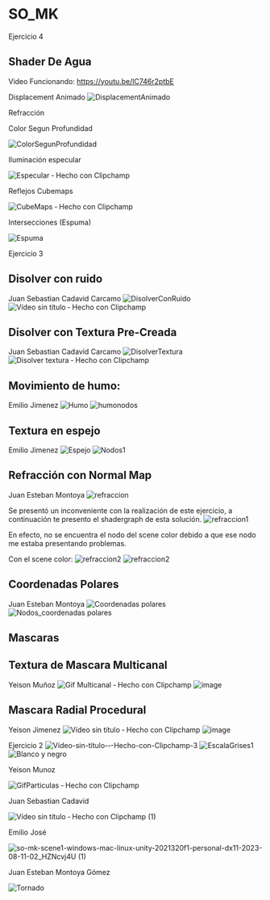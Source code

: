 # SO_MK
Ejercicio 4

## Shader De Agua

Video Funcionando: https://youtu.be/lC746r2ptbE

Displacement Animado
![DisplacementAnimado](https://github.com/juansecadavid/SO_MK/assets/71040945/9749e2fd-cf06-4fac-a068-55e8e96ef199)

Refracción

Color Segun Profundidad

![ColorSegunProfundidad](https://github.com/juansecadavid/SO_MK/assets/71040945/076f89d8-380b-4c04-97bf-d6e2e31cfca5)

Iluminación especular

![Especular ‐ Hecho con Clipchamp](https://github.com/juansecadavid/SO_MK/assets/71040945/6ce44a28-5997-45ba-8d9d-148ce752c30e)


Reflejos Cubemaps

![CubeMaps ‐ Hecho con Clipchamp](https://github.com/juansecadavid/SO_MK/assets/71040945/3bdf47b1-cf7d-48b4-978f-e7a9caa4383c)

Intersecciones (Espuma)

![Espuma](https://github.com/juansecadavid/SO_MK/assets/71040945/f364ebfa-b2fb-490e-8340-63dc00d53708)


Ejercicio 3

## Disolver con ruido
Juan Sebastian Cadavid Carcamo
![DisolverConRuido](https://github.com/juansecadavid/SO_MK/assets/71040945/39500a30-4c34-431b-bce5-d4a1c418317d)
![Vídeo sin título ‐ Hecho con Clipchamp](https://github.com/juansecadavid/SO_MK/assets/71040945/2cda108e-42cb-40d1-866e-2cdcf737f7de)



## Disolver con Textura Pre-Creada
Juan Sebastian Cadavid Carcamo
![DisolverTextura](https://github.com/juansecadavid/SO_MK/assets/71040945/9ad827a2-0ff0-48ce-a244-4e96c0137ae4)
![Disolver textura ‐ Hecho con Clipchamp](https://github.com/juansecadavid/SO_MK/assets/71040945/b728cb54-8aca-48dd-b268-590d61952545)

## Movimiento de humo: 
Emilio Jimenez
![Humo](https://github.com/juansecadavid/SO_MK/assets/94581304/70a38a48-23da-4eb7-a161-cd83fc53b642)
![humonodos](https://github.com/juansecadavid/SO_MK/assets/94581304/5f7fcde1-fee6-4965-8940-e523245c4fa8)

## Textura en espejo
Emilio Jimenez
![Espejo](https://github.com/juansecadavid/SO_MK/assets/94581304/232b259d-c681-4e28-bc61-2c98ba7c3179)
![Nodos1](https://github.com/juansecadavid/SO_MK/assets/94581304/07648c76-fa16-419b-94d5-67edc5b266ea)

## Refracción con Normal Map
Juan Esteban Montoya
![refraccion](https://github.com/juansecadavid/SO_MK/assets/88934554/5389bcd0-23c2-4440-9cd5-447dcaf5af90)

Se presentó un inconveniente con la realización de este ejercicio, a continuación te presento el shadergraph de esta solución.
![refraccion1](https://github.com/juansecadavid/SO_MK/assets/88934554/b850998f-a398-406a-b675-5c7d5cd8db9e)

En efecto, no se encuentra el nodo del scene color debido a que ese nodo me estaba presentando problemas.

Con el scene color:
![refraccion2](https://github.com/juansecadavid/SO_MK/assets/88934554/5e1b2a1e-60fd-4246-babc-71762cd8b093)
![refraccion2](https://github.com/juansecadavid/SO_MK/assets/88934554/a11d879f-e8a6-4d9e-954d-9c62a199941e)




## Coordenadas Polares
Juan Esteban Montoya
![Coordenadas polares](https://github.com/juansecadavid/SO_MK/assets/88934554/74e1d541-2b48-4e7b-9be3-98ea4f9aa27a)
![Nodos_coordenadas polares](https://github.com/juansecadavid/SO_MK/assets/88934554/ea4df37d-4bdc-4c18-98ce-7b8d67f3b066)




## Mascaras


## Textura de Mascara Multicanal
Yeison Muñoz
![Gif Multicanal ‐ Hecho con Clipchamp](https://github.com/juansecadavid/SO_MK/assets/81535891/74566377-d587-4d46-8512-3b9880434a3c)
![image](https://github.com/juansecadavid/SO_MK/assets/81535891/38e02ffd-b598-4a5f-8fbc-9e7976d8f610)


## Mascara Radial Procedural
Yeison Jimenez
![Vídeo sin título ‐ Hecho con Clipchamp](https://github.com/juansecadavid/SO_MK/assets/81535891/bbb46c58-c97a-479d-bfe2-d87b2276eebb)
![image](https://github.com/juansecadavid/SO_MK/assets/81535891/10069457-2766-4d8c-b4e2-119c0d6a9df1)

Ejercicio 2
![Vídeo-sin-título-‐-Hecho-con-Clipchamp-_3_](https://github.com/juansecadavid/SO_MK/assets/71040945/e7d02691-81a3-48f8-a45d-3f187ec4b537)
![EscalaGrises1](https://github.com/juansecadavid/SO_MK/assets/71040945/5ccd6bc8-ffa0-448e-9c06-dc98f84d00df)
![Blanco y negro](https://github.com/juansecadavid/SO_MK/assets/88934554/37d53266-67a3-429b-bcd9-43a04b089e1d)



Yeison Munoz


![GifParticulas ‐ Hecho con Clipchamp](https://github.com/juansecadavid/SO_MK/assets/81535891/5fb53cad-1129-4339-b9e8-7decfb0788f8)




Juan Sebastian Cadavid


![Vídeo sin título ‐ Hecho con Clipchamp (1)](https://github.com/juansecadavid/SO_MK/assets/71040945/75ef25d1-59a3-43cb-82fd-031ac942ebf5)



Emilio José


![so-mk-scene1-windows-mac-linux-unity-2021320f1-personal-dx11-2023-08-11-02_HZNcvj4U (1)](https://github.com/juansecadavid/SO_MK/assets/94581304/bc69c85a-f4c9-4340-b45c-4d4bbd558898)



Juan Esteban Montoya Gómez




![Tornado](https://github.com/juansecadavid/SO_MK/assets/88934554/4b4dd451-aaaa-45e1-b1e1-3d028f6e9c58)
